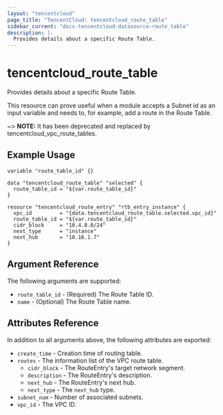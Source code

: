 ```yaml
---
layout: "tencentcloud"
page_title: "TencentCloud: tencentcloud_route_table"
sidebar_current: "docs-tencentcloud-datasource-route_table"
description: |-
  Provides details about a specific Route Table.
---
```


# tencentcloud_route_table

Provides details about a specific Route Table.

This resource can prove useful when a module accepts a Subnet id as an input variable and needs to, for example, add a route in the Route Table.

~> **NOTE:** It has been deprecated and replaced by tencentcloud_vpc_route_tables.

## Example Usage

```hcl
variable "route_table_id" {}

data "tencentcloud_route_table" "selected" {
  route_table_id = "${var.route_table_id}"
}

resource "tencentcloud_route_entry" "rtb_entry_instance" {
  vpc_id         = "{data.tencentcloud_route_table.selected.vpc_id}"
  route_table_id = "${var.route_table_id}"
  cidr_block     = "10.4.8.0/24"
  next_type      = "instance"
  next_hub       = "10.16.1.7"
}
```

## Argument Reference

The following arguments are supported:

* `route_table_id` - (Required) The Route Table ID.
* `name` - (Optional) The Route Table name.

## Attributes Reference

In addition to all arguments above, the following attributes are exported:

* `create_time` - Creation time of routing table.
* `routes` - The information list of the VPC route table.
  * `cidr_block` - The RouteEntry's target network segment.
  * `description` - The RouteEntry's description.
  * `next_hub` - The RouteEntry's next hub.
  * `next_type` - The `next_hub` type.
* `subnet_num` - Number of associated subnets.
* `vpc_id` - The VPC ID.


